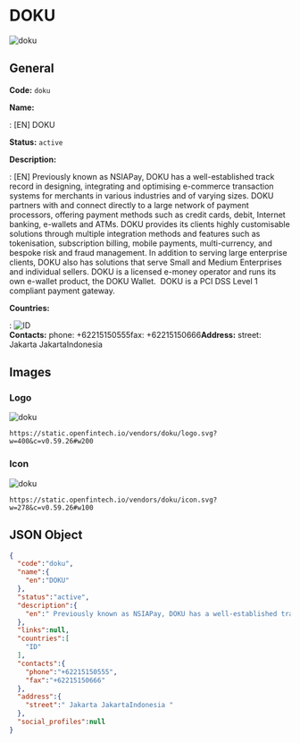 
# DOKU 
![doku](https://static.openfintech.io/vendors/doku/logo.svg?w=400&c=v0.59.26#w200)  

## General 
 
**Code:** `doku` 
 
**Name:** 
 
:	[EN] DOKU 
 
**Status:** `active` 
 
**Description:** 
 
: [EN]  Previously known as NSIAPay, DOKU has a well-established track record in designing, integrating and optimising e-commerce transaction systems for merchants in various industries and of varying sizes. DOKU partners with and connect directly to a large network of payment processors, offering payment methods such as credit cards, debit, Internet banking, e-wallets and ATMs. DOKU provides its clients highly customisable solutions through multiple integration methods and features such as tokenisation, subscription billing, mobile payments, multi-currency, and bespoke risk and fraud management. In addition to serving large enterprise clients, DOKU also has solutions that serve Small and Medium Enterprises and individual sellers. DOKU is a licensed e-money operator and runs its own e-wallet product, the DOKU Wallet.  DOKU is a PCI DSS Level 1 compliant payment gateway.   
 
 
**Countries:** 
 
:	![ID](https://cdnjs.cloudflare.com/ajax/libs/flag-icon-css/3.3.0/flags/4x3/id.svg#w24)  
**Contacts:** 
phone: +62215150555fax: +62215150666**Address:** 
street:  Jakarta JakartaIndonesia  

## Images 

### Logo 
 
![doku](https://static.openfintech.io/vendors/doku/logo.svg?w=400&c=v0.59.26#w200)  

```
https://static.openfintech.io/vendors/doku/logo.svg?w=400&c=v0.59.26#w200
```  

### Icon 
 
![doku](https://static.openfintech.io/vendors/doku/icon.svg?w=278&c=v0.59.26#w100)  

```
https://static.openfintech.io/vendors/doku/icon.svg?w=278&c=v0.59.26#w100
```  

## JSON Object 

```json
{
  "code":"doku",
  "name":{
    "en":"DOKU"
  },
  "status":"active",
  "description":{
    "en":" Previously known as NSIAPay, DOKU has a well-established track record in designing, integrating and optimising e-commerce transaction systems for merchants in various industries and of varying sizes. DOKU partners with and connect directly to a large network of payment processors, offering payment methods such as credit cards, debit, Internet banking, e-wallets and ATMs. DOKU provides its clients highly customisable solutions through multiple integration methods and features such as tokenisation, subscription billing, mobile payments, multi-currency, and bespoke risk and fraud management. In addition to serving large enterprise clients, DOKU also has solutions that serve Small and Medium Enterprises and individual sellers. DOKU is a licensed e-money operator and runs its own e-wallet product, the DOKU Wallet.\u00a0 DOKU is a PCI DSS Level 1 compliant payment gateway.\u00a0 "
  },
  "links":null,
  "countries":[
    "ID"
  ],
  "contacts":{
    "phone":"+62215150555",
    "fax":"+62215150666"
  },
  "address":{
    "street":" Jakarta JakartaIndonesia "
  },
  "social_profiles":null
}
```  
